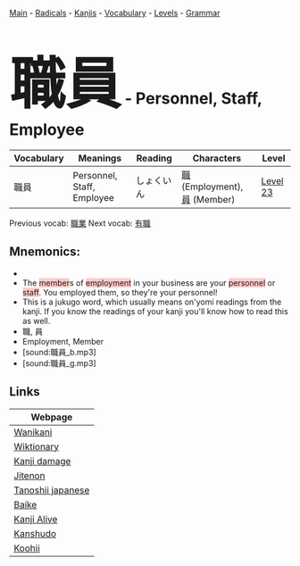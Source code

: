<style> bigfont {font-size: 100px}</style>
[Main](../README.md) -
[Radicals](../radicals.md) -
[Kanjis](../kanjis.md) -
[Vocabulary](../vocabulary.md) -
[Levels](../levels.md) -
[Grammar](../grammar.md)
# <bigfont> 職員</bigfont> - Personnel, Staff, Employee 

| Vocabulary | Meanings | Reading | Characters | Level |
| --- | --- | --- | --- | --- |
| 職員 | Personnel, Staff, Employee | しょくいん |  [職](../kanjis/職.md) (Employment), [員](../kanjis/員.md) (Member) | [Level 23](../levels/wk_level23.md) |

Previous vocab: [職業](職業.md) Next vocab: [有職](有職.md) 

## Mnemonics:

* 
* The <span style="background-color:#ffcccb"> member</span>s of <span style="background-color:#ffcccb"> employment</span> in your business are your <span style="background-color:#ffcccb"> personnel</span> or <span style="background-color:#ffcccb"> staff</span>. You employed them, so they're your personnel!
* This is a jukugo word, which usually means on'yomi readings from the kanji. If you know the readings of your kanji you'll know how to read this as well.
* 職, 員
* Employment, Member
* [sound:職員_b.mp3]
* [sound:職員_g.mp3]


## Links 

| Webpage |
| --- |
| [Wanikani          ](https://www.wanikani.com/kanji/職員) |
| [Wiktionary        ](https://en.wiktionary.org/wiki/職員) |
| [Kanji damage      ](http://www.kanjidamage.com/kanji/search?utf8=✓&q=職員) |
| [Jitenon           ](https://jitenon.com/kanji/職員) |
| [Tanoshii japanese ](https://www.tanoshiijapanese.com/dictionary/kanji.cfm?k=職員) |
| [Baike             ](https://baike.baidu.com/item/職員) |
| [Kanji Alive       ](https://app.kanjialive.com/職員) |
| [Kanshudo          ](https://www.kanshudo.com/searchmn?q=職員) |
| [Koohii            ](https://kanji.koohii.com/study/kanji/職員) |

